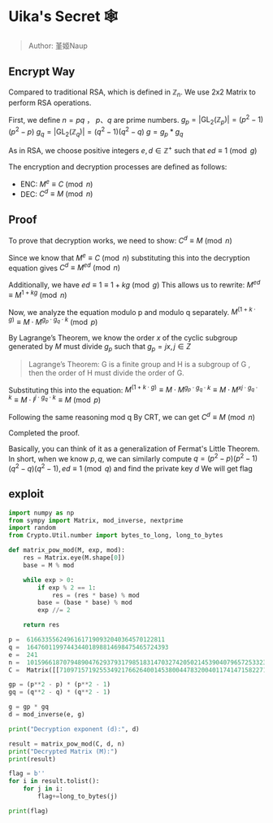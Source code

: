 # Uika's Secret 🕸️
> Author: 堇姬Naup

## Encrypt Way
Compared to traditional RSA, which is defined in $\mathbb{Z}_n$.
We use 2x2 Matrix to perform RSA operations.

First, we define $n = pq$ ， $p、q$ are prime numbers.
$g_p = |\text{GL}_2(\mathbb{Z}_p)| = (p^2-1)(p^2-p)$
$g_q = |\text{GL}_2(\mathbb{Z}_q)| = (q^2-1)(q^2-q)$
$g = g_p * g_q$

As in RSA, we choose positive integers $e, d \in \mathbb{Z}^+$ such that $ed \equiv 1 \pmod g$

The encryption and decryption processes are defined as follows:
- ENC: $M^e \equiv C \pmod n$
- DEC: $C^d \equiv M \pmod n$

## Proof
To prove that decryption works, we need to show:
$C^d \equiv M \pmod n$

Since we know that
$M^e \equiv C \pmod n$
substituting this into the decryption equation gives
$C^d \equiv  M^{ed} \pmod n$

Additionally, we have $ed \equiv 1 \equiv 1+kg \pmod g$
This allows us to rewrite: $M^{ed} \equiv M^{1+kg} \pmod n$

Now, we analyze the equation modulo p and modulo q separately.
$M^{(1 + k \cdot g)} \equiv M \cdot M^{g_p \cdot g_q \cdot k} \pmod{p}$

By Lagrange’s Theorem, we know the order $x$ of the cyclic subgroup generated by $M$ must divide $g_p$
such that $g_p = jx,j \in Z$

> Lagrange’s Theorem: G is a finite group and H is a subgroup of G , then the order of H must divide the order of G.

Substituting this into the equation: $M^{(1 + k \cdot g)} \equiv M \cdot M^{g_p \cdot g_q \cdot k} \equiv M \cdot M^{xj \cdot g_q \cdot k} \equiv M \cdot I^{j \cdot g_q \cdot k} \equiv M \pmod{p}$

Following the same reasoning mod q 
By CRT, we can get $C^d \equiv M \pmod n$

Completed the proof.

Basically, you can think of it as a generalization of Fermat's Little Theorem.
In short, when we know $p,q$, we can similarly compute $q=(p^2-p)(p^2-1)(q^2-q)(q^2-1), ed \equiv 1 \pmod q$ and find the private key $d$
We will get flag

## exploit
```py
import numpy as np
from sympy import Matrix, mod_inverse, nextprime
import random
from Crypto.Util.number import bytes_to_long, long_to_bytes

def matrix_pow_mod(M, exp, mod):
    res = Matrix.eye(M.shape[0])
    base = M % mod

    while exp > 0:
        if exp % 2 == 1:
            res = (res * base) % mod
        base = (base * base) % mod
        exp //= 2

    return res

p =  61663355624961617190932040364570122811
q =  164760119974434401898814698475465724393
e =  241
n =  10159661870794890476293793179851831470327420502145390407965725332377088428723
C =  Matrix([[710971571925534921766264001453800447832004011741471582271017297595284545063, 3524999238833012467859995354361760350244698137646388549155688288072972275956], [4401120047991683426513480120375140905980827474752990528860408308008937766492, 1790814478599722908002020939971717296632791919339844665095281340912463116991]])

gp = (p**2 - p) * (p**2 - 1)
gq = (q**2 - q) * (q**2 - 1)

g = gp * gq
d = mod_inverse(e, g)

print("Decryption exponent (d):", d)

result = matrix_pow_mod(C, d, n) 
print("Decrypted Matrix (M):")
print(result)

flag = b''
for i in result.tolist():
    for j in i:
        flag+=long_to_bytes(j)

print(flag)
```
